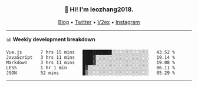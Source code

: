 <h3 align="center">👋 Hi! I'm leozhang2018.</h3>
<p align="center">
  <a href="https://code.leozhang2018.me">Blog</a> •
  <a href="https://twitter.com/leozhang2018">Twitter</a> •
  <a href="https://www.v2ex.com/member/leozhang">V2ex</a> •
  <a href="https://www.instagram.com/leozhanghere">Instagram</a>
</p>

-------

📊 **Weekly development breakdown**
<!--START_SECTION:waka-->
```text
Vue.js       7 hrs 15 mins   ███████████░░░░░░░░░░░░░░   43.52 % 
JavaScript   3 hrs 11 mins   ████▓░░░░░░░░░░░░░░░░░░░░   19.14 % 
Markdown     3 hrs 11 mins   ████▓░░░░░░░░░░░░░░░░░░░░   19.08 % 
LESS         1 hr 1 min      █▓░░░░░░░░░░░░░░░░░░░░░░░   06.11 % 
JSON         52 mins         █▒░░░░░░░░░░░░░░░░░░░░░░░   05.29 % 
```
<!--END_SECTION:waka-->
-------
